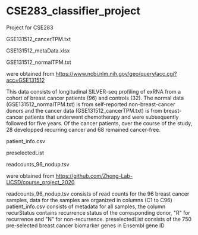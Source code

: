 # CSE283_classifier_project
Project for CSE283


GSE131512_cancerTPM.txt

GSE131512_metaData.xlsx 

GSE131512_normalTPM.txt 

were obtained from https://www.ncbi.nlm.nih.gov/geo/query/acc.cgi?acc=GSE131512

This data consists of longitudinal SILVER-seq profiling of exRNA from a cohort of breast cancer patients (96) and controls (32). The normal data (GSE131512_normalTPM.txt) is from self-reported non-breast-cancer donors and the cancer data (GSE131512_cancerTPM.txt) is from breast-cancer patients that underwent chemotherapy and were subsequently followed for five years. Of the cancer patients, over the course of the study, 28 developped recurring cancer and 68 remained cancer-free. 


patient_info.csv

preselectedList

readcounts_96_nodup.tsv

were obtained from https://github.com/Zhong-Lab-UCSD/course_project_2020

readcounts_96_nodup.tsv consists of read counts for the 96 breast cancer samples, data for the samples are organized in columns (C1 to C96)
patient_info.csv consists of metadata for all samples, the column recurStatus contains recurrence status of the corresponding donor, "R" for recurrence and "N" for non-recurrence.
preselectedList consists of the 750 pre-selected breast cancer biomarker genes in Ensembl gene ID
